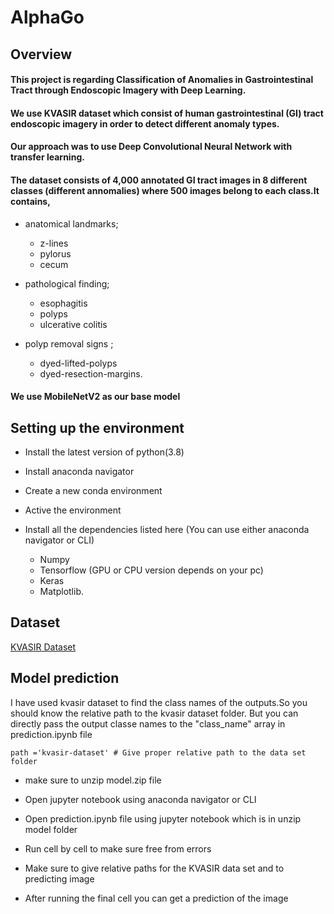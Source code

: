 # AlphaGo

## Overview

#### This project is regarding Classification of Anomalies  in Gastrointestinal Tract through Endoscopic Imagery with Deep Learning. 

#### We use KVASIR dataset which consist of human gastrointestinal (GI) tract endoscopic imagery in order to detect different anomaly types.

#### Our approach was to use Deep Convolutional Neural Network with transfer learning.

#### The dataset consists of 4,000 annotated GI tract images in 8 different classes (different annomalies) where 500 images belong to each class.It contains,

* anatomical landmarks; 
    * z-lines
    * pylorus
    * cecum 

* pathological finding; 
    * esophagitis
    * polyps
    * ulcerative colitis

* polyp removal signs ; 
    * dyed-lifted-polyps
    * dyed-resection-margins.

#### We use MobileNetV2 as our base model

## Setting up the environment

* Install the latest version of python(3.8)

* Install anaconda navigator

* Create a new conda environment

* Active the environment

* Install all the dependencies listed here (You can use either anaconda navigator or CLI)
  
    * Numpy
    * Tensorflow (GPU or CPU version depends on your pc)
    * Keras
    * Matplotlib.

## Dataset
   
   [KVASIR Dataset](https://datasets.simula.no/kvasir/)
    
## Model prediction

I have used kvasir dataset to find the class names of the outputs.So you should know the relative path to the kvasir dataset folder.
But you can directly pass the output classe names to the "class_name" array in prediction.ipynb file

```{python}
path ='kvasir-dataset' # Give proper relative path to the data set folder
```
 
* make sure to unzip model.zip file
    
* Open jupyter notebook using anaconda navigator or CLI

* Open prediction.ipynb file using jupyter notebook which is in unzip model folder

* Run cell by cell to make sure free from errors

* Make sure to give relative paths for the KVASIR data set and to predicting image

* After running the final cell you can get a prediction of the image


